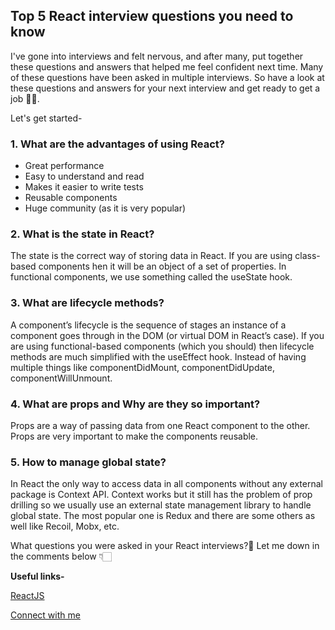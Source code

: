 ## Top 5 React interview questions you need to know

I've gone into interviews and felt nervous, and after many, put together these questions and answers that helped me feel confident next time. Many of these questions have been asked in multiple interviews. So have a look at these questions and answers for your next interview and get ready to get a job ✊🏻.

Let's get started-

### 1. What are the advantages of using React?
- Great performance
- Easy to understand and read
- Makes it easier to write tests
- Reusable components
- Huge community (as it is very popular)


### 2. What is the state in React?
The state is the correct way of storing data in React. If you are using class-based components hen it will be an object of a set of properties. In functional components, we use something called the useState hook. 

### 3. What are lifecycle methods?
A component’s lifecycle is the sequence of stages an instance of a component goes through in the DOM (or virtual DOM in React’s case). If you are using functional-based components (which you should) then lifecycle methods are much simplified with the useEffect hook. Instead of having multiple things like componentDidMount, componentDidUpdate, componentWillUnmount.

### 4. What are props and Why are they so important?
Props are a way of passing data from one React component to the other. Props are very important to make the components reusable.

### 5. How to manage global state?
In React the only way to access data in all components without any external package is Context API. Context works but it still has the problem of prop drilling so we usually use an external state management library to handle global state. The most popular one is Redux and there are some others as well like Recoil, Mobx, etc.

What questions you were asked in your React interviews?🤔
Let me down in the comments below 👇🏻


**Useful links-**

 [ReactJS](https://reactjs.org/) 

 [Connect with me](https://avneesh-links.vercel.app/) 

